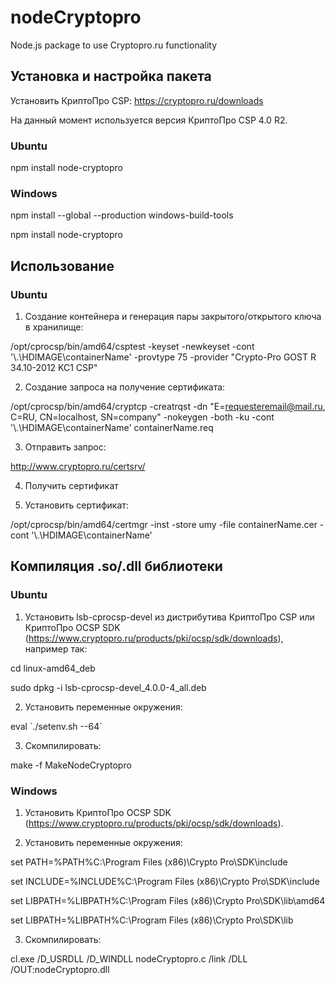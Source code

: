# nodeCryptopro
Node.js package to use Cryptopro.ru functionality

## Установка и настройка пакета

Установить КриптоПро CSP: https://cryptopro.ru/downloads

На данный момент используется версия КриптоПро CSP 4.0 R2.

### Ubuntu

npm install node-cryptopro

### Windows

npm install --global --production windows-build-tools

npm install node-cryptopro

## Использование

### Ubuntu

1) Создание контейнера и генерация пары закрытого/открытого ключа в хранилище:

/opt/cprocsp/bin/amd64/csptest -keyset -newkeyset -cont '\\.\HDIMAGE\containerName' -provtype 75 -provider "Crypto-Pro GOST R 34.10-2012 KC1 CSP"

2) Создание запроса на получение сертификата:

/opt/cprocsp/bin/amd64/cryptcp -creatrqst -dn "E=requesteremail@mail.ru, C=RU, CN=localhost, SN=company" -nokeygen -both -ku -cont '\\.\HDIMAGE\containerName' containerName.req

3) Отправить запрос:

http://www.cryptopro.ru/certsrv/

4) Получить сертификат

5) Установить сертификат:

/opt/cprocsp/bin/amd64/certmgr -inst -store umy -file containerName.cer -cont '\\.\HDIMAGE\containerName'

## Компиляция .so/.dll библиотеки

### Ubuntu

1) Установить lsb-cprocsp-devel из дистрибутива КриптоПро CSP или КриптоПро OCSP SDK (https://www.cryptopro.ru/products/pki/ocsp/sdk/downloads), например так:

cd linux-amd64_deb

sudo dpkg -i lsb-cprocsp-devel_4.0.0-4_all.deb

2) Установить переменные окружения:

eval \`./setenv.sh --64\`

3) Скомпилировать:

make -f MakeNodeCryptopro

### Windows

1) Установить КриптоПро OCSP SDK (https://www.cryptopro.ru/products/pki/ocsp/sdk/downloads).

2) Установить переменные окружения:

set PATH=%PATH%C:\Program Files (x86)\Crypto Pro\SDK\include

set INCLUDE=%INCLUDE%C:\Program Files (x86)\Crypto Pro\SDK\include

set LIBPATH=%LIBPATH%C:\Program Files (x86)\Crypto Pro\SDK\lib\amd64

set LIBPATH=%LIBPATH%C:\Program Files (x86)\Crypto Pro\SDK\lib

3) Скомпилировать:

cl.exe /D_USRDLL /D_WINDLL nodeCryptopro.c /link /DLL /OUT:nodeCryptopro.dll